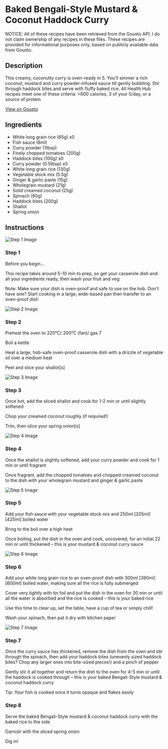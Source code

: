 # Baked Bengali-Style Mustard & Coconut Haddock Curry

NOTICE: All of these recipes have been retrieved from the Gousto API. I do not claim ownership of any recipes in these files. These recipes are provided for informational purposes only, based on publicly available data from Gousto.

## Description

This creamy, coconutty curry is oven-ready in 5. You’ll simmer a rich coconut, mustard and curry powder-infused sauce till gently bubbling. Stir through haddock bites and serve with fluffy baked rice. All Health Hub recipes meet one of these criteria: <600 calories, 3 of your 5/day, or a source of protein


[View on Gousto](https://www.gousto.co.uk/recipes/cookbook/baked-bengali-inspired-mustard-coconut-cod-curry)

## Ingredients

- White long grain rice (65g) x0
- Fish sauce (8ml)
- Curry powder (1tbsp)
- Finely chopped tomatoes (200g)
- Haddock bites (100g) x0
- Curry powder (0.5tbsp) x0
- White long grain rice (130g)
- Vegetable stock mix (5.5g)
- Ginger & garlic paste (15g)
- Wholegrain mustard (21g)
- Solid creamed coconut (25g)
- Spinach (80g)
- Haddock bites (200g)
- Shallot
- Spring onion

## Instructions

![Step 1 Image](https://production-media.gousto.co.uk/cms/recipe-step-image/step-1-1675779680687-x200.jpg)

### Step 1

Before you begin...

This recipe takes around 5-10 min to prep, so get your casserole dish and all your ingredients ready, then wash your fruit and veg

Note: Make sure your dish is oven-proof and safe to use on the hob. Don't have one? Start cooking in a large, wide-based pan then transfer to an oven-proof dish

![Step 2 Image](https://production-media.gousto.co.uk/cms/recipe-step-image/step-2-1675779691601-x200.jpg)

### Step 2

Preheat the oven to 220°C/ 200°C (fan)/ gas 7

Boil a kettle

Heat a large, hob-safe oven-proof casserole dish with a drizzle of vegetable oil over a medium heat

Peel and slice your shallot[s]

![Step 3 Image](https://production-media.gousto.co.uk/cms/recipe-step-image/step-3-1675779701018-x200.jpg)

### Step 3

Once hot, add the sliced shallot and cook for 1-2 min or until slightly softened

Chop your creamed coconut roughly (if required!)

Trim, then slice your spring onion[s]

![Step 4 Image](https://production-media.gousto.co.uk/cms/recipe-step-image/step-4-1675779710468-x200.jpg)

### Step 4

Once the shallot is slightly softened, add your curry powder and cook for 1 min or until fragrant

Once fragrant, add the chopped tomatoes and chopped creamed coconut to the dish with your wholegrain mustard and ginger & garlic paste

![Step 5 Image](https://production-media.gousto.co.uk/cms/recipe-step-image/step-5-1675779718748-x200.jpg)

### Step 5

Add your fish sauce with your vegetable stock mix and 250ml <span class="text-purple">[325ml] </span><span class="text-danger">[425ml] </span>boiled water

Bring to the boil over a high heat

Once boiling, put the dish in the oven and cook, uncovered, for an initial 22 min or until thickened – this is your mustard & coconut curry sauce

![Step 6 Image](https://production-media.gousto.co.uk/cms/recipe-step-image/step-6-1675779728406-x200.jpg)

### Step 6

Add your white long grain rice to an oven-proof dish with 300ml <span class="text-purple">[390ml] </span><span class="text-danger">[600ml]</span> boiled water, making sure all the rice is fully submerged

Cover very tightly with tin foil and put the dish in the oven for 30 min or until all the water is absorbed and the rice is cooked – this is your baked rice

Use this time to clear up, set the table, have a cup of tea or simply chill!

Wash your spinach, then pat it dry with kitchen paper

![Step 7 Image](https://production-media.gousto.co.uk/cms/recipe-step-image/step-7-1675779736444-x200.jpg)

### Step 7

Once the curry sauce has thickened, remove the dish from the oven and stir through the spinach, then add your haddock bites (unevenly sized haddock bites? Chop any larger ones into bite-sized pieces!) and a pinch of pepper

Gently stir it all together and return the dish to the oven for 4-5 min or until the haddock is cooked through – this is your baked Bengali-Style mustard & coconut haddock curry

Tip: Your fish is cooked once it turns opaque and flakes easily

### Step 8

Serve the baked Bengali-Style mustard & coconut haddock curry with the baked rice to the side

Garnish with the sliced spring onion

Dig in!

